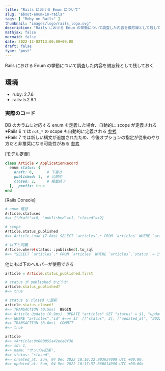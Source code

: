 ```yaml
---
title: "Rails における Enum について"
slug: "about-enum-in-rails"
tags: [ "Ruby on Rails" ]
thumbnail: "images/logo/rails_logo.svg"
description: "Rails における Enum の挙動について調査した内容を備忘録として残しておく"
mathjax: false
mermaid: false
date: 2022-12-02T13:00:00+09:00
draft: false
type: "post"
---
```


Rails における Enum の挙動について調査した内容を備忘録として残しておく

## 環境

* ruby: 2.7.6
* rails: 5.2.8.1

### 実際のコード

DB のカラムに対応する enum を定義した場合、自動的に scope が定義される  
※Rails 6 では `not_*` の scope も自動的に定義される [参考](https://github.com/rails/rails/pull/35381)  
※Rails 7 では新しい構文が追加されたため、今後オプションの指定が従来のやり方だと非推奨になる可能性がある [参考](https://github.com/rails/rails/pull/41328)

[モデル定義]

```rb
class Article < ApplicationRecord
  enum status: {
    draft: 0,      # 下書き
    published: 1,  # 公開中
    closed: 2,     # 掲載終了
  }, _prefix: true
end
```

[Rails Console]

```bash
# enum 確認
Article.statuses
#=> {"draft"=>0, "published"=>1, "closed"=>2}

# scope
Article.status_published
#=> Article Load (7.8ms) SELECT `articles`.* FROM `articles` WHERE `articles`.`status` = 1

# 以下と同義
Article.where(status: :published).to_sql
#=> "SELECT `articles`.* FROM `articles` WHERE `articles`.`status` = 1"
```

他にも以下のヘルパーが使用できる

```rb
article = Article.status_published.first

# status が published かどうか
article.status_published?
#=> true

# status を closed に更新
article.status_closed!
#=> TRANSACTION (0.5ms)  BEGIN
#=> Article Update (0.9ms)  UPDATE "articles" SET "status" = $1, "updated_at" = $2
#=> WHERE "articles"."id" #=>= $3  [["status", 2], ["updated_at", "2022-12-04 10:17:57.666814"], ["id", 1]]
#=> TRANSACTION (8.0ms)  COMMIT
#=> true

article
#=> <Article:0x000055a42ece8f38
#=> id: 1,
#=> name: "サンプル記事",
#=> status: "closed",
#=> created_at: Sun, 04 Dec 2022 10:10:22.903934000 UTC +00:00,
#=> updated_at: Sun, 04 Dec 2022 10:17:57.666814000 UTC +00:00>
```
